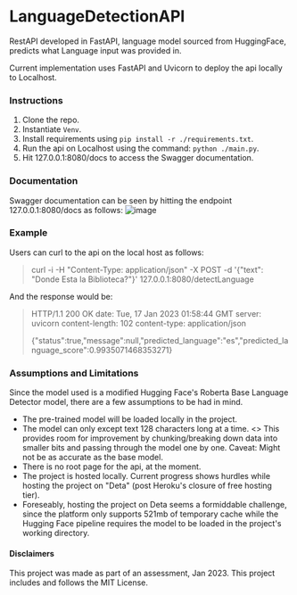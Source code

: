 # LanguageDetectionAPI
RestAPI developed in FastAPI, language model sourced from HuggingFace, predicts what Language input was provided in.

Current implementation uses FastAPI and Uvicorn to deploy the api locally to Localhost.

### Instructions
1. Clone the repo.
1. Instantiate `Venv`.
1. Install requirements using `pip install -r ./requirements.txt`.
1. Run the api on Localhost using the command: `python ./main.py`.
1. Hit 127.0.0.1:8080/docs to access the Swagger documentation.

### Documentation
Swagger documentation can be seen by hitting the endpoint 127.0.0.1:8080/docs as follows:
![image](https://user-images.githubusercontent.com/20240706/212792673-0f7836ba-d117-49cb-9382-ad5618f7ff79.png)

### Example
Users can curl to the api on the local host as follows:
> curl -i -H "Content-Type: application/json" -X POST -d '{"text": "Donde Esta la Biblioteca?"}' 127.0.0.1:8080/detectLanguage

And the response would be:

> HTTP/1.1 200 OK
> date: Tue, 17 Jan 2023 01:58:44 GMT
> server: uvicorn
> content-length: 102
> content-type: application/json
>
> {"status":true,"message":null,"predicted_language":"es","predicted_language_score":0.9935071468353271}

### Assumptions and Limitations
Since the model used is a modified Hugging Face's Roberta Base Language Detector model, there are a few assumptions to be had in mind.

+ The pre-trained model will be loaded locally in the project.
+ The model can only except text 128 characters long at a time. <> This provides room for improvement by chunking/breaking down data into smaller bits and passing through the model one by one. Caveat: Might not be as accurate as the base model.
+ There is no root page for the api, at the moment.
+ The project is hosted locally. Current progress shows hurdles while hosting the project on "Deta" (post Heroku's closure of free hosting tier).
+ Foreseably, hosting the project on Deta seems a formiddable challenge, since the platform only supports 521mb of temporary cache while the Hugging Face pipeline requires the model to be loaded in the project's working directory.

#### Disclaimers
This project was made as part of an assessment, Jan 2023.
This project includes and follows the MIT License.
